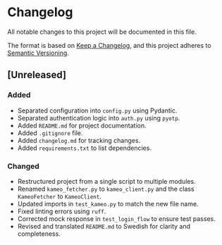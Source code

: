 # Changelog

All notable changes to this project will be documented in this file.

The format is based on [Keep a Changelog](https://keepachangelog.com/en/1.0.0/),
and this project adheres to [Semantic Versioning](https://semver.org/spec/v2.0.0.html).

## [Unreleased]

### Added
- Separated configuration into `config.py` using Pydantic.
- Separated authentication logic into `auth.py` using `pyotp`.
- Added `README.md` for project documentation.
- Added `.gitignore` file.
- Added `changelog.md` for tracking changes.
- Added `requirements.txt` to list dependencies.

### Changed
- Restructured project from a single script to multiple modules.
- Renamed `kameo_fetcher.py` to `kameo_client.py` and the class `KameoFetcher` to `KameoClient`.
- Updated imports in `test_kameo.py` to match the new file name.
- Fixed linting errors using `ruff`.
- Corrected mock response in `test_login_flow` to ensure test passes.
- Revised and translated `README.md` to Swedish for clarity and completeness. 